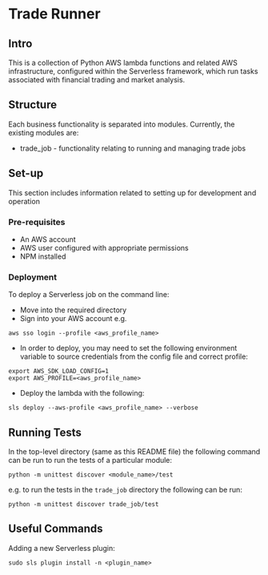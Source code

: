 # Trade Runner

## Intro
This is a collection of Python AWS lambda functions and related AWS infrastructure, configured within the Serverless framework, which run tasks associated with financial trading and market analysis.

## Structure
Each business functionality is separated into modules. Currently, the existing modules are:
- trade_job - functionality relating to running and managing trade jobs

## Set-up
This section includes information related to setting up for development and operation

### Pre-requisites
- An AWS account
- AWS user configured with appropriate permissions
- NPM installed

### Deployment

To deploy a Serverless job on the command line:
- Move into the required directory 
- Sign into your AWS account e.g.
```
aws sso login --profile <aws_profile_name>
```
- In order to deploy, you may need to set the following environment variable to source credentials from the config file and correct profile:
```     
export AWS_SDK_LOAD_CONFIG=1
export AWS_PROFILE=<aws_profile_name>
```
- Deploy the lambda with the following:
```
sls deploy --aws-profile <aws_profile_name> --verbose
```

## Running Tests
In the top-level directory (same as this README file) the following command can be run to run the tests of a 
particular module:
```
python -m unittest discover <module_name>/test
```
e.g. to run the tests in the `trade_job` directory the following can be run:
```
python -m unittest discover trade_job/test
```

## Useful Commands
Adding a new Serverless plugin:
```
sudo sls plugin install -n <plugin_name>
```

